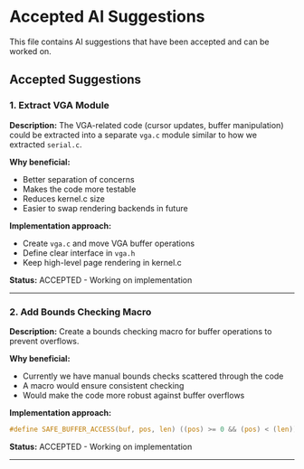 # Accepted AI Suggestions

This file contains AI suggestions that have been accepted and can be worked on.

## Accepted Suggestions

### 1. Extract VGA Module
**Description:** The VGA-related code (cursor updates, buffer manipulation) could be extracted into a separate `vga.c` module similar to how we extracted `serial.c`.

**Why beneficial:** 
- Better separation of concerns
- Makes the code more testable
- Reduces kernel.c size
- Easier to swap rendering backends in future

**Implementation approach:**
- Create `vga.c` and move VGA buffer operations
- Define clear interface in `vga.h`
- Keep high-level page rendering in kernel.c

**Status:** ACCEPTED - Working on implementation

---

### 2. Add Bounds Checking Macro
**Description:** Create a bounds checking macro for buffer operations to prevent overflows.

**Why beneficial:**
- Currently we have manual bounds checks scattered through the code
- A macro would ensure consistent checking
- Would make the code more robust against buffer overflows

**Implementation approach:**
```c
#define SAFE_BUFFER_ACCESS(buf, pos, len) ((pos) >= 0 && (pos) < (len))
```

**Status:** ACCEPTED - Working on implementation

---